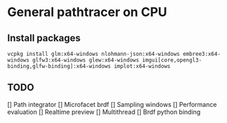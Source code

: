 
# General pathtracer on CPU

## Install packages

```vcpkg install glm:x64-windows nlohmann-json:x64-windows embree3:x64-windows glfw3:x64-windows glew:x64-windows imgui[core,opengl3-binding,glfw-binding]:x64-windows implot:x64-windows```

## TODO

[] Path integrator
[] Microfacet brdf
[] Sampling windows
[] Performance evaluation
[] Realtime preview
[] Multithread
[] Brdf python binding

